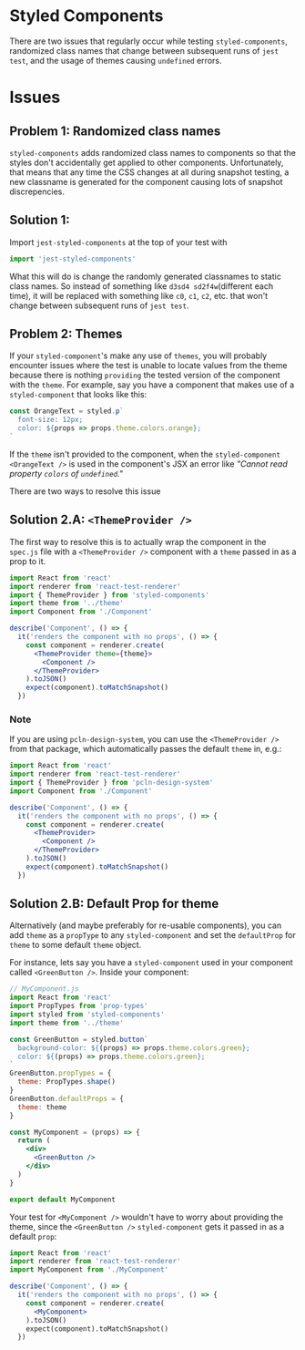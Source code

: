 # Styled Components
There are two issues that regularly occur while testing `styled-components`, randomized class names that change between subsequent runs of `jest test`, and the usage of themes causing `undefined` errors.
# Issues
## Problem 1: Randomized class names
`styled-components` adds randomized class names to components so that the styles don't accidentally get applied to other components. Unfortunately, that means that any time the CSS changes at all during snapshot testing, a new classname is generated for the component causing lots of snapshot discrepencies.

## Solution 1:
Import `jest-styled-components` at the top of your test with
```jsx
import 'jest-styled-components'
```
What this will do is change the randomly generated classnames to static class names. So instead of something like `d3sd4 sd2f4w`(different each time), it will be replaced with something like `c0`, `c1`, `c2`, etc. that won't change between subsequent runs of `jest test`.

## Problem 2: Themes
If your `styled-component`'s make any use of `themes`, you will probably encounter issues where the test is unable to locate values from the theme because there is nothing `providing` the tested version of the component with the `theme`. For example, say you have a component that makes use of a `styled-component` that looks like this:

```jsx
const OrangeText = styled.p`
  font-size: 12px;
  color: ${props => props.theme.colors.orange};
`
```
If the `theme` isn't provided to the component, when the `styled-component` `<OrangeText />` is used in the component's JSX an error like _"Cannot read property `colors` of `undefined`."_

There are two ways to resolve this issue

## Solution 2.A: `<ThemeProvider />`
The first way to resolve this is to actually wrap the component in the `spec.js` file with a `<ThemeProvider />` component with a `theme` passed in as a prop to it.

```jsx
import React from 'react'
import renderer from 'react-test-renderer'
import { ThemeProvider } from 'styled-components'
import theme from '../theme'
import Component from './Component'

describe('Component', () => {
  it('renders the component with no props', () => {
    const component = renderer.create(
      <ThemeProvider theme={theme}>
        <Component />
      </ThemeProvider>
    ).toJSON()
    expect(component).toMatchSnapshot()
  })
```


### Note
If you are using `pcln-design-system`, you can use the `<ThemeProvider />` from that package, which automatically passes the default `theme` in, e.g.:
```jsx
import React from 'react'
import renderer from 'react-test-renderer'
import { ThemeProvider } from 'pcln-design-system'
import Component from './Component'

describe('Component', () => {
  it('renders the component with no props', () => {
    const component = renderer.create(
      <ThemeProvider>
        <Component />
      </ThemeProvider>
    ).toJSON()
    expect(component).toMatchSnapshot()
  })
```
## Solution 2.B: Default Prop for theme
Alternatively (and maybe preferably for re-usable components), you can add `theme` as a `propType` to any `styled-component` and set the `defaultProp` for `theme` to some default `theme` object.

For instance, lets say you have a `styled-component` used in your component called `<GreenButton />`. Inside your component:

```jsx
// MyComponent.js
import React from 'react'
import PropTypes from 'prop-types'
import styled from 'styled-components'
import theme from '../theme'

const GreenButton = styled.button`
  background-color: ${(props) => props.theme.colors.green};
  color: ${(props) => props.theme.colors.green};
`
GreenButton.propTypes = {
  theme: PropTypes.shape()
}
GreenButton.defaultProps = {
  theme: theme
}

const MyComponent = (props) => {
  return (
    <div>
      <GreenButton />
    </div>
  )
}

export default MyComponent

```

Your test for `<MyComponent />` wouldn't have to worry about providing the theme, since the `<GreenButton />` `styled-component` gets it passed in as a default `prop`:
```jsx
import React from 'react'
import renderer from 'react-test-renderer'
import MyComponent from './MyComponent'

describe('Component', () => {
  it('renders the component with no props', () => {
    const component = renderer.create(
      <MyComponent>
    ).toJSON()
    expect(component).toMatchSnapshot()
  })
```